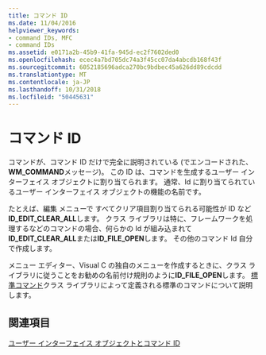 ```yaml
---
title: コマンド ID
ms.date: 11/04/2016
helpviewer_keywords:
- command IDs, MFC
- command IDs
ms.assetid: e0171a2b-45b9-41fa-945d-ec2f7602ded0
ms.openlocfilehash: ecec4a7bd705dc74a3f45cc07da4abcdb168f43f
ms.sourcegitcommit: 6052185696adca270bc9bdbec45a626dd89cdcdd
ms.translationtype: MT
ms.contentlocale: ja-JP
ms.lasthandoff: 10/31/2018
ms.locfileid: "50445631"
---
```

# <a name="command-ids"></a>コマンド ID

コマンドが、コマンド ID だけで完全に説明されている (でエンコードされた、 **WM_COMMAND**メッセージ)。 この ID は、コマンドを生成するユーザー インターフェイス オブジェクトに割り当てられます。 通常、Id に割り当てられているユーザー インターフェイス オブジェクトの機能の名前です。

たとえば、編集 メニューで すべてクリア項目割り当てられる可能性が ID など**ID_EDIT_CLEAR_ALL**します。 クラス ライブラリは特に、フレームワークを処理するなどのコマンドの場合、何らかの Id が組み込まれて**ID_EDIT_CLEAR_ALL**または**ID_FILE_OPEN**します。 その他のコマンド Id 自分で作成します。

メニュー エディター、Visual C の独自のメニューを作成するときに、クラス ライブラリに従うことをお勧めの名前付け規則のように**ID_FILE_OPEN**します。 [標準コマンド](../mfc/standard-commands.md)クラス ライブラリによって定義される標準のコマンドについて説明します。

## <a name="see-also"></a>関連項目

[ユーザー インターフェイス オブジェクトとコマンド ID](../mfc/user-interface-objects-and-command-ids.md)

